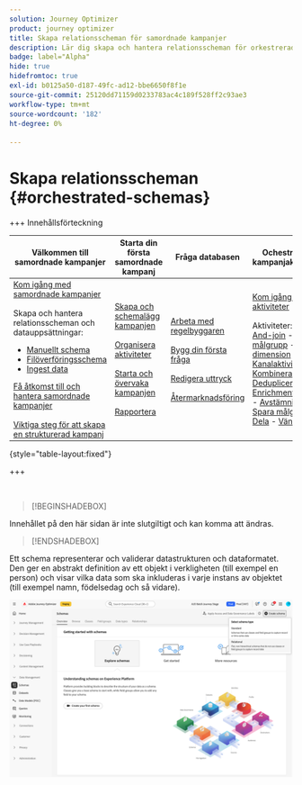 ```yaml
---
solution: Journey Optimizer
product: journey optimizer
title: Skapa relationsscheman för samordnade kampanjer
description: Lär dig skapa och hantera relationsscheman för orkestrerade kampanjer
badge: label="Alpha"
hide: true
hidefromtoc: true
exl-id: b0125a50-d187-49fc-ad12-bbe6650f8f1e
source-git-commit: 25120dd71159d0233783ac4c189f528ff2c93ae3
workflow-type: tm+mt
source-wordcount: '182'
ht-degree: 0%

---
```


# Skapa relationsscheman {#orchestrated-schemas}

+++ Innehållsförteckning

| Välkommen till samordnade kampanjer | Starta din första samordnade kampanj | Fråga databasen | Ochestrerade kampanjaktiviteter |
|---|---|---|---|
| [Kom igång med samordnade kampanjer](gs-orchestrated-campaigns.md)<br/><br/>Skapa och hantera relationsscheman och datauppsättningar:</br> <ul><li>[Manuellt schema](manual-schema.md)</li><li>[Filöverföringsschema](file-upload-schema.md)</li><li>[Ingest data](ingest-data.md)</li></ul>[Få åtkomst till och hantera samordnade kampanjer](access-manage-orchestrated-campaigns.md)<br/><br/>[Viktiga steg för att skapa en strukturerad kampanj](gs-campaign-creation.md) | [Skapa och schemalägg kampanjen](create-orchestrated-campaign.md)<br/><br/>[Organisera aktiviteter](orchestrate-activities.md)<br/><br/>[Starta och övervaka kampanjen](start-monitor-campaigns.md)<br/><br/>[Rapportera](reporting-campaigns.md) | [Arbeta med regelbyggaren](orchestrated-rule-builder.md)<br/><br/>[Bygg din första fråga](build-query.md)<br/><br/>[Redigera uttryck](edit-expressions.md)<br/><br/>[Återmarknadsföring](retarget.md) | [Kom igång med aktiviteter](activities/about-activities.md)<br/><br/>Aktiviteter:<br/>[And-join](activities/and-join.md) - [Bygg målgrupp](activities/build-audience.md) - [Ändra dimension](activities/change-dimension.md) - [Kanalaktiviteter](activities/channels.md) - [Kombinera](activities/combine.md) - [Deduplicering](activities/deduplication.md) - [Enrichment](activities/enrichment.md) - [Fork](activities/fork.md)  - [Avstämning](activities/reconciliation.md) - [Spara målgrupp](activities/save-audience.md) - [Dela](activities/split.md) - [Vänta](activities/wait.md) |

{style="table-layout:fixed"}

+++

<br/>

>[!BEGINSHADEBOX]

Innehållet på den här sidan är inte slutgiltigt och kan komma att ändras.

>[!ENDSHADEBOX]

Ett schema representerar och validerar datastrukturen och dataformatet. Den ger en abstrakt definition av ett objekt i verkligheten (till exempel en person) och visar vilka data som ska inkluderas i varje instans av objektet (till exempel namn, födelsedag och så vidare).

![Knappen Skapa schema med alternativet Relation markerat](assets/create-relational-schema.png)

